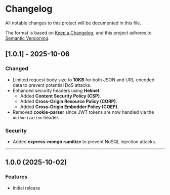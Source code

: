 # Changelog

All notable changes to this project will be documented in this file.

The format is based on [Keep a Changelog](https://keepachangelog.com/en/1.1.0/),
and this project adheres to [Semantic Versioning](https://semver.org/spec/v2.0.0.html).

## [1.0.1] - 2025-10-06

### Changed

- Limited request body size to **10KB** for both JSON and URL-encoded data to prevent potential DoS attacks.
- Enhanced security headers using **Helmet**:
  - Added **Content Security Policy (CSP)**.
  - Added **Cross-Origin Resource Policy (CORP)**.
  - Added **Cross-Origin Embedder Policy (COEP)**.
- Removed **cookie-parser** since JWT tokens are now handled via the `Authorization` header.

### Security

- Added **express-mongo-sanitize** to prevent NoSQL injection attacks.

---

## 1.0.0 (2025-10-02)

### Features

- Initial release
